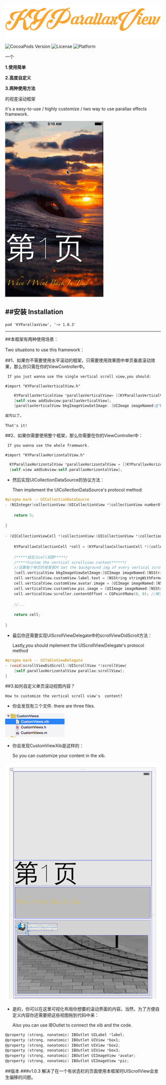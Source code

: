 
<p align="left" >
  <img src="logo.png" alt="KYParallaxView" title="KYParallaxView">
</p>


![CocoaPods Version](https://img.shields.io/badge/pod-v1.0.2-brightgreen.svg)
![License](https://img.shields.io/badge/license-MIT-blue.svg)
![Platform](https://img.shields.io/badge/platform-iOS-red.svg)




一个

**1.使用简单** 

**2.高度自定义**

**3.两种使用方法** 

的视差滚动框架 

it's a easy-to-use / highly customize / two way to use parallax effects framework.

![](parallax.gif)


##安装 Installation
---
`pod 'KYParallaxView', '~> 1.0.3'`

---


##本框架有两种使用场景：

Two situations to use this framework：

##1、如果你不需要使用水平滚动的框架，只需要使用效果图中单页垂直滚动效果，那么你只需在你的ViewController中。 


     If you just wanna use the single vertical scroll view,you should:
  
`#import "KYParallaxVerticalView.h"`

```objective-c
    KYParallaxVerticalView *parallaxVerticalView= [[KYParallaxVerticalView alloc]initWithFrame:self.view.frame];
    [self.view addSubview:parallaxVerticalView];
    [parallaxVerticalView bkgImageViewSetImage: [UIImage imageNamed:@"bkgImg@2x.jpg"]];// 指定背景图

```
    就可以了。

    That's it!



##2、如果你需要使用整个框架，那么你需要在你的ViewController中：

     If you wanna use the whole framework.

`#import "KYParallaxHorizontalView.h"`

```objective-c
  KYParallaxHorizontalView *parallaxHorizontalView = [[KYParallaxHorizontalView alloc]initWithFrame:self.view.frame andCollectionDelegate:self];
  [self.view addSubview:self.parallaxHorizontalView];

```


- 然后实现UICollectionDataSource的协议方法： 

    Then implement the UICollectionDataSource's protocol method:

```objective-c
#pragma mark -- UICollectionDataSource
- (NSInteger)collectionView:(UICollectionView *)collectionView numberOfItemsInSection:(NSInteger)section{
    
    return 5;
    
}

- (UICollectionViewCell *)collectionView:(UICollectionView *)collectionView cellForItemAtIndexPath:(NSIndexPath *)indexPath{
    
    KYParallaxCollectionCell *cell = (KYParallaxCollectionCell *)[collectionView dequeueReusableCellWithReuseIdentifier:@"HorizontalParallexCell" forIndexPath:indexPath];

    /*****自定义cell视图*****/
    /*****Custom the vertical scrollview content******/
    //设置每个单页的背景图片 Set the background img of every vertical scrollview
    [cell.verticalView bkgImageViewSetImage:[UIImage imageNamed:[NSString stringWithFormat:@"bkgImg_%ld.jpg",(long)indexPath.item+1]]];
    cell.verticalView.customView.label.text = [NSString stringWithFormat:@"第%ld页",(long)indexPath.item+1];
    cell.verticalView.customView.avatar.image = [UIImage imageNamed:[NSString stringWithFormat:@"kitten_%ld",(long)indexPath.item+1]];
    cell.verticalView.customView.pic.image = [UIImage imageNamed:[NSString stringWithFormat:@"l%ld.jpg",indexPath.item+1]];
    cell.verticalView.scroller.contentOffset = CGPointMake(0, 0); //解决cell同时复用scrollview位置的bug  Fix resuing the contentOffset of cell
    
    //...
    
    return cell;
    
}

```


- 最后你还需要实现UIScrollViewDelegate中的scrollViewDidScroll方法： 

    Lastly,you should mplement the UIScrollViewDelegate's protocol method
```objective-c
#pragma mark -- UITableViewDelegate
- (void)scrollViewDidScroll:(UIScrollView *)scrollView{
    [self.parallaxHorizontalView parallax:scrollView];
}
```

##3.如何自定义单页滚动视图内容？

    How to customize the vertical scroll view's  content?

- 你会发现有三个文件. there are three files.

![](customView.png)

- 你会发现CustomViewXib是这样的：

  So you can customize your content in the xib.

![](customViewXib.png)


- 是的，你可以在这里可视化布局你想要的滚动界面的内容。当然，为了方便自定义内容你还需要把这些视图拖到代码中来：

  Also you can use IBOutlet to connect the xib and the code.

```objective-c
@property (strong, nonatomic) IBOutlet UILabel *label;
@property (strong, nonatomic) IBOutlet UIView *box1;
@property (strong, nonatomic) IBOutlet UIView *box2;
@property (strong, nonatomic) IBOutlet UIView *box3;
@property (strong, nonatomic) IBOutlet UIImageView *avatar;
@property (strong, nonatomic) IBOutlet UIImageView *pic;

```

##版本
###v1.0.3
解决了在一个有状态栏的页面使用本框架时UIScrollView会发生偏移的问题。


